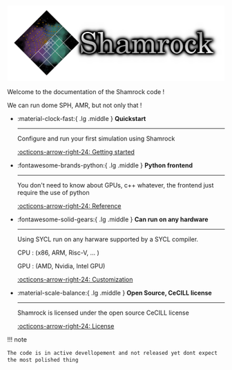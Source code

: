 

![The Rust Logo](assets/no_background_nocolor.png)

Welcome to the documentation of the Shamrock code !

We can run dome SPH, AMR, but not only that !

<div class="grid cards" markdown>

-   :material-clock-fast:{ .lg .middle } __Quickstart__

    ---

    Configure and run your first simulation using Shamrock

    [:octicons-arrow-right-24: Getting started](./usermanual/quickstart.md)

-   :fontawesome-brands-python:{ .lg .middle } __Python frontend__

    ---

    You don't need to know about GPUs, c++ whatever, the frontend just require the use of python

    [:octicons-arrow-right-24: Reference](#)

-   :fontawesome-solid-gears:{ .lg .middle } __Can run on any hardware__

    ---

    Using SYCL run on any harware supported by a SYCL compiler.

    CPU : (x86, ARM, Risc-V, ... )

    GPU : (AMD, Nvidia, Intel GPU)

    [:octicons-arrow-right-24: Customization](#)

-   :material-scale-balance:{ .lg .middle } __Open Source, CeCILL license__

    ---

    Shamrock is licensed under the open source CeCILL license

    [:octicons-arrow-right-24: License](https://github.com/tdavidcl/Shamrock/blob/main/LICENSE)

</div>

!!! note

    The code is in active devellopement and not released yet dont expect the most polished thing